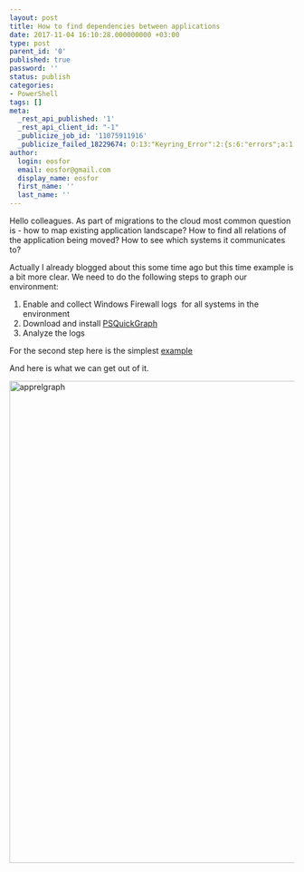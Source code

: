 ```yaml
---
layout: post
title: How to find dependencies between applications
date: 2017-11-04 16:10:28.000000000 +03:00
type: post
parent_id: '0'
published: true
password: ''
status: publish
categories:
- PowerShell
tags: []
meta:
  _rest_api_published: '1'
  _rest_api_client_id: "-1"
  _publicize_job_id: '11075911916'
  _publicize_failed_18229674: O:13:"Keyring_Error":2:{s:6:"errors";a:1:{s:21:"keyring-request-error";a:1:{i:0;a:6:{s:7:"headers";O:42:"Requests_Utility_CaseInsensitiveDictionary":1:{s:7:"
author:
  login: eosfor
  email: eosfor@gmail.com
  display_name: eosfor
  first_name: ''
  last_name: ''
---
```

<p>Hello colleagues. As part of migrations to the cloud most common question is - how to map existing application landscape? How to find all relations of the application being moved? How to see which systems it communicates to?</p>
<p>Actually I already blogged about this some time ago but this time example is a bit more clear. We need to do the following steps to graph our environment:</p>
<ol>
<li>Enable and collect Windows Firewall logs  for all systems in the environment</li>
<li>Download and install <a href="https://www.powershellgallery.com/packages/PSQuickGraph/1.1">PSQuickGraph</a></li>
<li>Analyze the logs</li>
</ol>
<p>For the second step here is the simplest <a href="https://gist.github.com/eosfor/a29f53052c7bdfc98339e630149cccdb">example</a></p>
<p>And here is what we can get out of it.</p>
<p><img class="alignnone size-full wp-image-527" src="{{ site.baseurl }}/assets/apprelgraph.png" alt="apprelgraph" width="1197" height="850" /></p>
